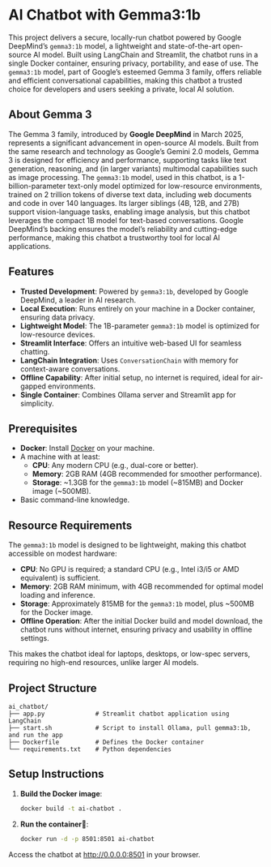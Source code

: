 # AI Chatbot with Gemma3:1b

This project delivers a secure, locally-run chatbot powered by Google DeepMind’s `gemma3:1b` model, a lightweight and state-of-the-art open-source AI model. Built using LangChain and Streamlit, the chatbot runs in a single Docker container, ensuring privacy, portability, and ease of use. The `gemma3:1b` model, part of Google’s esteemed Gemma 3 family, offers reliable and efficient conversational capabilities, making this chatbot a trusted choice for developers and users seeking a private, local AI solution.

## About Gemma 3

The Gemma 3 family, introduced by **Google DeepMind** in March 2025, represents a significant advancement in open-source AI models. Built from the same research and technology as Google’s Gemini 2.0 models, Gemma 3 is designed for efficiency and performance, supporting tasks like text generation, reasoning, and (in larger variants) multimodal capabilities such as image processing. The `gemma3:1b` model, used in this chatbot, is a 1-billion-parameter text-only model optimized for low-resource environments, trained on 2 trillion tokens of diverse text data, including web documents and code in over 140 languages. Its larger siblings (4B, 12B, and 27B) support vision-language tasks, enabling image analysis, but this chatbot leverages the compact 1B model for text-based conversations. Google DeepMind’s backing ensures the model’s reliability and cutting-edge performance, making this chatbot a trustworthy tool for local AI applications.

## Features

- **Trusted Development**: Powered by `gemma3:1b`, developed by Google DeepMind, a leader in AI research.
- **Local Execution**: Runs entirely on your machine in a Docker container, ensuring data privacy.
- **Lightweight Model**: The 1B-parameter `gemma3:1b` model is optimized for low-resource devices.
- **Streamlit Interface**: Offers an intuitive web-based UI for seamless chatting.
- **LangChain Integration**: Uses `ConversationChain` with memory for context-aware conversations.
- **Offline Capability**: After initial setup, no internet is required, ideal for air-gapped environments.
- **Single Container**: Combines Ollama server and Streamlit app for simplicity.

## Prerequisites

- **Docker**: Install [Docker](https://docs.docker.com/get-docker/) on your machine.
- A machine with at least:
  - **CPU**: Any modern CPU (e.g., dual-core or better).
  - **Memory**: 2GB RAM (4GB recommended for smoother performance).
  - **Storage**: ~1.3GB for the `gemma3:1b` model (~815MB) and Docker image (~500MB).
- Basic command-line knowledge.

## Resource Requirements

The `gemma3:1b` model is designed to be lightweight, making this chatbot accessible on modest hardware:

- **CPU**: No GPU is required; a standard CPU (e.g., Intel i3/i5 or AMD equivalent) is sufficient.
- **Memory**: 2GB RAM minimum, with 4GB recommended for optimal model loading and inference.
- **Storage**: Approximately 815MB for the `gemma3:1b` model, plus ~500MB for the Docker image.
- **Offline Operation**: After the initial Docker build and model download, the chatbot runs without internet, ensuring privacy and usability in offline settings.

This makes the chatbot ideal for laptops, desktops, or low-spec servers, requiring no high-end resources, unlike larger AI models.

## Project Structure
```commandline
ai_chatbot/
├── app.py              # Streamlit chatbot application using LangChain
├── start.sh            # Script to install Ollama, pull gemma3:1b, and run the app
├── Dockerfile          # Defines the Docker container
└── requirements.txt    # Python dependencies
```

## Setup Instructions

1. **Build the Docker image**:
   ```bash
   docker build -t ai-chatbot .
   ```

2. **Run the container**:
   ```bash
   docker run -d -p 8501:8501 ai-chatbot
   ```

Access the chatbot at http://0.0.0.0:8501 in your browser.
